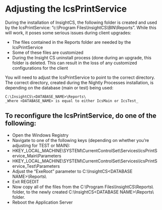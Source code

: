 # Adjusting the IcsPrintService

During the installation of InsightCS, the following folder is created and used by the IcsPrintService: “c:\Program Files\InsightCS\BIN\Reports”. While this will work, it poses some serious issues during client upgrades:

- The files contained in the Reports folder are needed by the IcsPrintService
- Some of these files are customized
- During the Insight CS uninstall process (done during an upgrade, this folder is deleted. This can result in the loss of any customized configurations for the client

You will need to adjust the IcsPrintService to point to the correct directory. The correct directory, created during the Nightly Processes installation, is depending on the database (main or test) being used:

```
C:\InsightCS\<DATABASE_NAME>\Reports\
_Where <DATABASE_NAME> is equal to either IcsMain or IcsTest_
```

## To reconfigure the IcsPrintService, do one of the following:

- Open the Windows Registry
- Navigate to one of the following keys (depending on whether you’re adjusting for TEST or MAIN):
- HKEY_LOCAL_MACHINE\SYSTEM\CurrentControlSet\Services\IcsPrintService_Main\Parameters
- HKEY_LOCAL_MACHINE\SYSTEM\CurrentControlSet\Services\IcsPrintService_Test\Parameters
- Adjust the “ExeRoot” parameter to C:\InsightCS\<DATABASE NAME>\Reports\
- Exit REGEDIT
- Now copy all of the files from the C:\Program Files\InsightCS\Reports\ folder, to the newly created C:\InsightCS\<DATABASE NAME>\Reports\ folder.
- Reboot the Application Server

